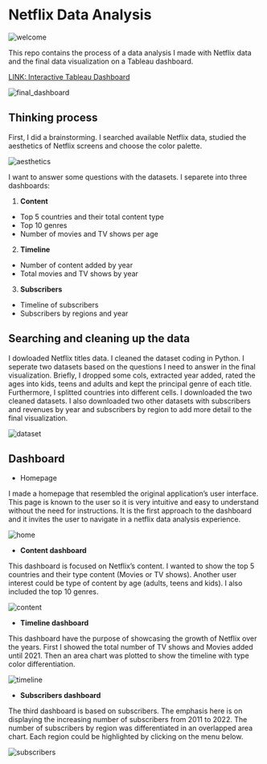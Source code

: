 # Netflix Data Analysis

![welcome](images/netflix_welcome.png)  

This repo contains the process of a data analysis I made with Netflix data and the final data visualization on a Tableau dashboard.

[LINK: Interactive Tableau Dashboard](https://public.tableau.com/app/profile/melisa.di.giacomo/viz/Netflix_DataAnalysis_16742448163570/Home_dashboard)

![final_dashboard](images/netflix_dashboard.gif)

## Thinking process

First, I did a brainstorming. I searched available Netflix data, studied the aesthetics of Netflix screens and choose the color palette.

![aesthetics](images/netflix_aes.png)  

I want to answer some questions with the datasets. I separete into three dashboards:

1) **Content**
- Top 5 countries and their total content type
- Top 10 genres
- Number of movies and TV shows per age

2) **Timeline**
- Number of content added by year
- Total movies and TV shows by year

3) **Subscribers**
- Timeline of subscribers
- Subscribers by regions and year

## Searching and cleaning up the data

I dowloaded Netflix titles data. I cleaned the dataset coding in Python. I seperate two datasets based on the questions I need to answer in the final visualization. Briefly, I dropped some cols, extracted year added, rated the ages into kids, teens and adults and kept the principal genre of each title. Furthermore, I splitted countries into different cells. I downloaded the two cleaned datasets. I also downloaded two other datasets with subscribers and revenues by year and subscribers by region to add more detail to the final visualization.

![dataset](images/dataset.png)  

## Dashboard

- Homepage

I made a homepage that resembled the original application’s user interface. This page is known to the user so it is very intuitive and easy to understand without the need for instructions. It is the first approach to the dashboard and it invites the user to navigate in a netflix data analysis experience.

![home](images/home.png)  

- **Content dashboard**

This dashboard is focused on Netflix’s content. I wanted to show the top 5 countries and their type content (Movies or TV shows). Another user interest could be type of content by age (adults, teens and kids). I also included the top 10 genres.

![content](images/content.png)  

- **Timeline dashboard**

This dashboard have the purpose of showcasing the growth of Netflix over the years. First I showed the total number of TV shows and Movies added until 2021. Then an area chart was plotted to show the timeline with type color differentiation.

![timeline](images/timeline.png)  

- **Subscribers dashboard**

The third dashboard is based on subscribers. The emphasis here is on displaying the increasing number of subscribers from 2011 to 2022. The number of subscribers by region was differentiated in an overlapped area chart. Each region could be highlighted by clicking on the menu below.

![subscribers](images/subscribers.png)  